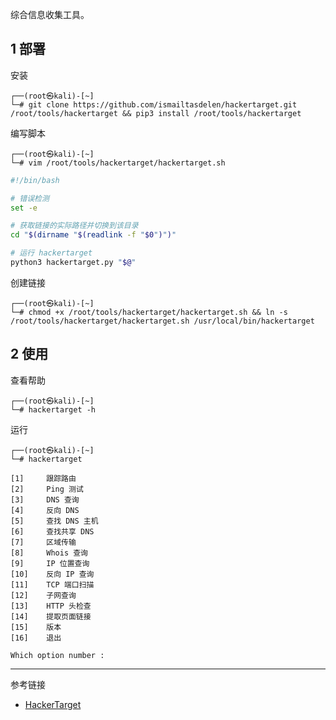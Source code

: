综合信息收集工具。

## 1 部署

安装

```shell
┌──(root㉿kali)-[~]
└─# git clone https://github.com/ismailtasdelen/hackertarget.git /root/tools/hackertarget && pip3 install /root/tools/hackertarget
```

编写脚本

```shell
┌──(root㉿kali)-[~]
└─# vim /root/tools/hackertarget/hackertarget.sh
```

```sh
#!/bin/bash

# 错误检测
set -e

# 获取链接的实际路径并切换到该目录
cd "$(dirname "$(readlink -f "$0")")"

# 运行 hackertarget
python3 hackertarget.py "$@"
```

创建链接

```shell
┌──(root㉿kali)-[~]
└─# chmod +x /root/tools/hackertarget/hackertarget.sh && ln -s /root/tools/hackertarget/hackertarget.sh /usr/local/bin/hackertarget
```

## 2 使用

查看帮助

```shell
┌──(root㉿kali)-[~]
└─# hackertarget -h
```

运行

```shell
┌──(root㉿kali)-[~]
└─# hackertarget
```

```
[1]		跟踪路由
[2]		Ping 测试
[3]		DNS 查询
[4]		反向 DNS
[5]		查找 DNS 主机
[6]		查找共享 DNS
[7]		区域传输
[8] 	Whois 查询
[9] 	IP 位置查询
[10] 	反向 IP 查询
[11]	TCP 端口扫描
[12]	子网查询
[13]	HTTP 头检查
[14]	提取页面链接
[15]	版本
[16]	退出

Which option number :
```

---

参考链接

- [HackerTarget](https://github.com/pyhackertarget/hackertarget)

